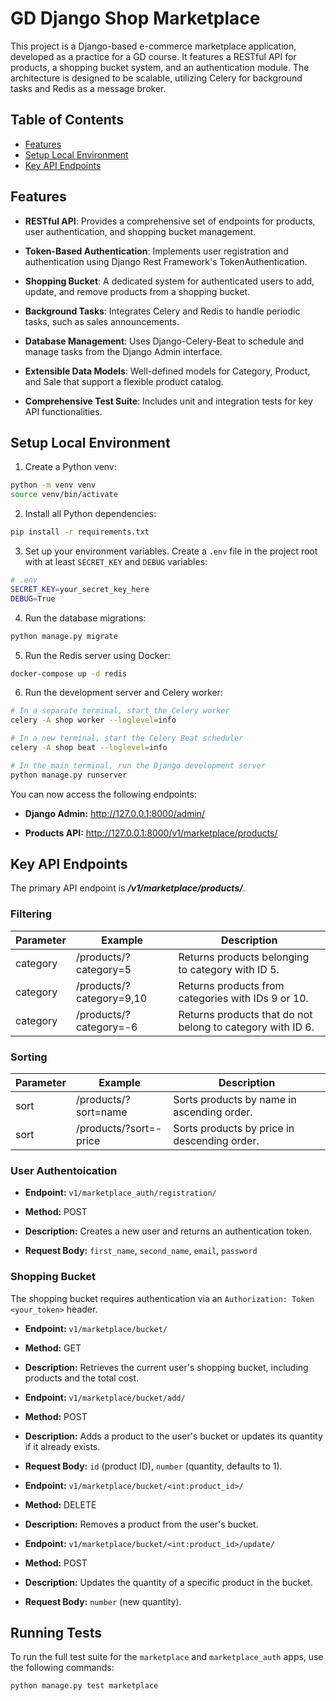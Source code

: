 # GD Django Shop Marketplace

This project is a Django-based e-commerce marketplace application, developed as a practice for a GD course. It features a RESTful API for products, a shopping bucket system, and an authentication module. The architecture is designed to be scalable, utilizing Celery for background tasks and Redis as a message broker.

## Table of Contents

* [Features](#features)
* [Setup Local Environment](#setup-local-environment)
* [Key API Endpoints](#key-api-endpoints)

## Features

* **RESTful API**: Provides a comprehensive set of endpoints for products, user authentication, and shopping bucket management.

* **Token-Based Authentication**: Implements user registration and authentication using Django Rest Framework's TokenAuthentication.

* **Shopping Bucket**: A dedicated system for authenticated users to add, update, and remove products from a shopping bucket.

* **Background Tasks**: Integrates Celery and Redis to handle periodic tasks, such as sales announcements.

* **Database Management**: Uses Django-Celery-Beat to schedule and manage tasks from the Django Admin interface.

* **Extensible Data Models**: Well-defined models for Category, Product, and Sale that support a flexible product catalog.

* **Comprehensive Test Suite**: Includes unit and integration tests for key API functionalities.

## Setup Local Environment

1. Create a Python venv:

```bash
python -m venv venv
source venv/bin/activate
```

2. Install all Python dependencies:

```bash
pip install -r requirements.txt
```

3. Set up your environment variables. Create a `.env` file in the project root with at least `SECRET_KEY` and `DEBUG` variables:

```bash
# .env
SECRET_KEY=your_secret_key_here
DEBUG=True
```

4. Run the database migrations:

```bash
python manage.py migrate
```

5. Run the Redis server using Docker:

```bash
docker-compose up -d redis
```

6. Run the development server and Celery worker:

```bash
# In a separate terminal, start the Celery worker
celery -A shop worker --loglevel=info

# In a new terminal, start the Celery Beat scheduler
celery -A shop beat --loglevel=info

# In the main terminal, run the Django development server
python manage.py runserver
```

You can now access the following endpoints:

* **Django Admin:** <http://127.0.0.1:8000/admin/>

* **Products API:** <http://127.0.0.1:8000/v1/marketplace/products/>

## Key API Endpoints

The primary API endpoint is ***/v1/marketplace/products/***.

### Filtering

| Parameter | Example                  | Description                                                |
| --------- | ------------------------ | ---------------------------------------------------------- |
| category  | /products/?category=5    | Returns products belonging to category with ID 5.          |
| category  | /products/?category=9,10 | Returns products from categories with IDs 9 or 10.         |
| category  | /products/?category=-6   | Returns products that do not belong to category with ID 6. |

### Sorting

| Parameter | Example                | Description                                  |
| --------- | ---------------------- | -------------------------------------------- |
| sort      | /products/?sort=name   | Sorts products by name in ascending order.   |
| sort      | /products/?sort=-price | Sorts products by price in descending order. |

### User Authentoication

* **Endpoint:** `v1/marketplace_auth/registration/`

* **Method:** POST

* **Description:** Creates a new user and returns an authentication token.

* **Request Body:** `first_name`, `second_name`, `email`, `password`

### Shopping Bucket

The shopping bucket requires authentication via an `Authorization: Token <your_token>` header.

* **Endpoint:** `v1/marketplace/bucket/`

* **Method:** GET

* **Description:** Retrieves the current user's shopping bucket, including products and the total cost.

* **Endpoint:** `v1/marketplace/bucket/add/`

* **Method:** POST

* **Description:** Adds a product to the user's bucket or updates its quantity if it already exists.

* **Request Body:** `id` (product ID), `number` (quantity, defaults to 1).

* **Endpoint:** `v1/marketplace/bucket/<int:product_id>/`

* **Method:** DELETE

* **Description:** Removes a product from the user's bucket.

* **Endpoint:** `v1/marketplace/bucket/<int:product_id>/update/`

* **Method:** POST

* **Description:** Updates the quantity of a specific product in the bucket.

* **Request Body:** `number` (new quantity).

## Running Tests

To run the full test suite for the `marketplace` and `marketplace_auth` apps, use the following commands:

```bash
python manage.py test marketplace
```
